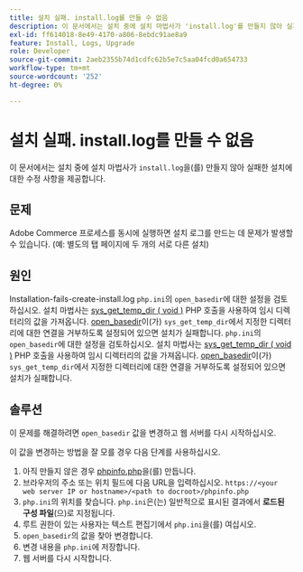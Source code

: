 ```yaml
---
title: 설치 실패. install.log를 만들 수 없음
description: 이 문서에서는 설치 중에 설치 마법사가 'install.log'를 만들지 않아 실패한 설치에 대한 수정 사항을 제공합니다.
exl-id: ff614018-8e49-4170-a806-8ebdc91ae8a9
feature: Install, Logs, Upgrade
role: Developer
source-git-commit: 2aeb2355b74d1cdfc62b5e7c5aa04fcd0a654733
workflow-type: tm+mt
source-wordcount: '252'
ht-degree: 0%

---
```


# 설치 실패. install.log를 만들 수 없음

이 문서에서는 설치 중에 설치 마법사가 `install.log`을(를) 만들지 않아 실패한 설치에 대한 수정 사항을 제공합니다.

## 문제

Adobe Commerce 프로세스를 동시에 실행하면 설치 로그를 만드는 데 문제가 발생할 수 있습니다. (예: 별도의 탭 페이지에 두 개의 서로 다른 설치)

## 원인

Installation-fails-create-install.log
`php.ini`의 `open_basedir`에 대한 설정을 검토하십시오. 설치 마법사는 [sys\_get\_temp\_dir ( void )](https://php.net/manual/en/function.sys-get-temp-dir.php) PHP 호출을 사용하여 임시 디렉터리의 값을 가져옵니다. [open\_basedir](http://php.net/manual/en/ini.core.php#ini.open-basedir)이(가) `sys_get_temp_dir`에서 지정한 디렉터리에 대한 연결을 거부하도록 설정되어 있으면 설치가 실패합니다.
`php.ini`의 `open_basedir`에 대한 설정을 검토하십시오. 설치 마법사는 [sys\_get\_temp\_dir ( void )](https://php.net/manual/en/function.sys-get-temp-dir.php) PHP 호출을 사용하여 임시 디렉터리의 값을 가져옵니다. [open\_basedir](https://php.net/manual/en/ini.core.php#ini.open-basedir)이(가) `sys_get_temp_dir`에서 지정한 디렉터리에 대한 연결을 거부하도록 설정되어 있으면 설치가 실패합니다.


## 솔루션

이 문제를 해결하려면 `open_basedir` 값을 변경하고 웹 서버를 다시 시작하십시오.

이 값을 변경하는 방법을 잘 모를 경우 다음 단계를 사용하십시오.

1. 아직 만들지 않은 경우 [phpinfo.php](https://experienceleague.adobe.com/en/docs/commerce-operations/installation-guide/prerequisites/optional-software)을(를) 만듭니다.
1. 브라우저의 주소 또는 위치 필드에 다음 URL을 입력하십시오. `https://<your web server IP or hostname>/<path to docroot>/phpinfo.php`
1. `php.ini`의 위치를 찾습니다.     `php.ini`은(는) 일반적으로 표시된 결과에서 **로드된 구성 파일**(으)로 지정됩니다.
1. 루트 권한이 있는 사용자는 텍스트 편집기에서 `php.ini`을(를) 여십시오.
1. `open_basedir`의 값을 찾아 변경합니다.
1. 변경 내용을 `php.ini`에 저장합니다.
1. 웹 서버를 다시 시작합니다.
